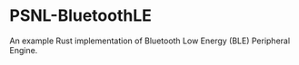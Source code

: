 # PSNL-BluetoothLE

An example Rust implementation of Bluetooth Low Energy (BLE) Peripheral Engine.

